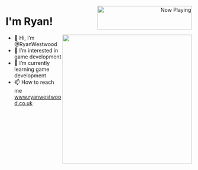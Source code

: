<p align="right">
   <a href="https://open.spotify.com/user/aquizzie" target="notarget">
    <img src="https://now-playing-jade.vercel.app/api/spotify" width="256" height="64" alt="Now Playing" align="right"></img>
  </a>
</p>

<p align="center">
  <h1>I'm Ryan!</h1>
</p>


<img align='right' width="350" src="https://github-readme-stats.vercel.app/api?username=RyanWestwood&show_icons=true&theme=prussian">



- 👋 Hi, I’m @RyanWestwood
- 👀 I’m interested in game development
- 🌱 I’m currently learning game development
- 📫 How to reach me www.ryanwestwood.co.uk
